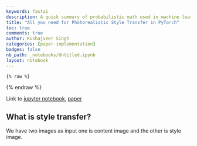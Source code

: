 ```yaml
---
keywords: fastai
description: A quick summary of probabilistic math used in machine learning.
title: "All you need for Photorealistic Style Transfer in PyTorch"
toc: true
comments: true
author: Kushajveer Singh
categories: [paper-implementation]
badges: false
nb_path: _notebooks/Untitled.ipynb
layout: notebook
---
```


<!--
#################################################
### THIS FILE WAS AUTOGENERATED! DO NOT EDIT! ###
#################################################
# file to edit: _notebooks/Untitled.ipynb
-->

<div class="container" id="notebook-container">
        
    {% raw %}
    
<div class="cell border-box-sizing code_cell rendered">

</div>
    {% endraw %}

<div class="cell border-box-sizing text_cell rendered"><div class="inner_cell">
<div class="text_cell_render border-box-sizing rendered_html">
<p>Link to <a href="https://github.com/KushajveerSingh/Photorealistic-Style-Transfer/tree/master">jupyter notebook</a>, <a href="https://arxiv.org/abs/1904.11617">paper</a></p>

</div>
</div>
</div>
<div class="cell border-box-sizing text_cell rendered"><div class="inner_cell">
<div class="text_cell_render border-box-sizing rendered_html">
<h2 id="What-is-style-transfer?">What is style transfer?<a class="anchor-link" href="#What-is-style-transfer?"> </a></h2><p>We have two images as input one is content image and the other is style image.</p>

</div>
</div>
</div>
</div>
 

